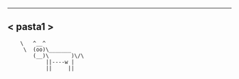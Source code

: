  ________ 
< pasta1 >
 -------- 
        \   ^__^
         \  (oo)\_______
            (__)\       )\/\
                ||----w |
                ||     ||
